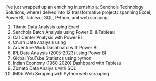  I've just wrapped up an enriching internship at Senchola Technology Solutions, 
    where I delved into 12 transformative projects spanning 
    Excel, Power BI, Tableau, SQL, Python, and web scraping. 
    
1. Titanic Data Analysis using Excel
2. Senchola Batch Analysis using Power BI & Tableau
3. Call Center Analysis with Power BI
4. Churn Data Analysis using 
5. Adventure Work Dashboard with Power BI
6. IPL Data Analysis (2008-2023) using Power BI
7. Global YouTube Statistics using python
8. Indian Economy (1960-2020) Dashboard with Tableau
9. Zomato Data Analysis with SQL 
10. IMDb Web Scraping with Python web scrapping
